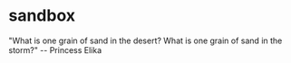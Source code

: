 sandbox
=======

"What is one grain of sand in the desert? What is one grain of sand in the storm?" -- Princess Elika


